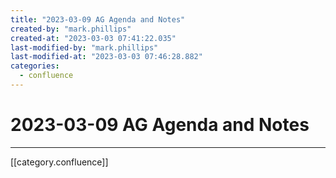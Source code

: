 ```yaml
---
title: "2023-03-09 AG Agenda and Notes"
created-by: "mark.phillips"
created-at: "2023-03-03 07:41:22.035"
last-modified-by: "mark.phillips"
last-modified-at: "2023-03-03 07:46:28.882"
categories:
  - confluence
---
```


# 2023-03-09 AG Agenda and Notes


---

[[category.confluence]]
